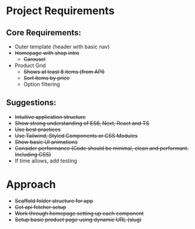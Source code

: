 # Project Requirements

## Core Requirements:
- Outer template (header with basic nav)
- ~~Homepage with shop intro~~
  - ~~Carousel~~
- Product Grid
  - ~~Shows at least 8 items (from API)~~
  - ~~Sort items by price~~
  - Option filtering


## Suggestions:
  - ~~Intuitive application structure~~
  - ~~Show strong understanding of ES6, Next, React and TS~~
  - ~~Use best practices~~
  - ~~Use Tailwind, Styled Components or CSS Modules~~
  - ~~Show basic UI animations~~
  - ~~Consider performance (Code should be minimal, clean and performant. Including CSS)~~
  - If time allows, add testing

# Approach

- ~~Scaffold folder structure for app~~
- ~~Get api fetcher setup~~
- ~~Work through homepage setting up each component~~
- ~~Setup basic product page using dynamic URL (slug)~~
